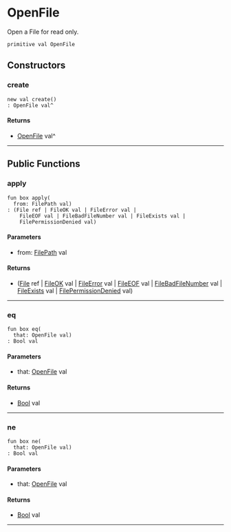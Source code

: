 # OpenFile

Open a File for read only.


```pony
primitive val OpenFile
```

## Constructors

### create

```pony
new val create()
: OpenFile val^
```

#### Returns

* [OpenFile](files-OpenFile) val^

---

## Public Functions

### apply

```pony
fun box apply(
  from: FilePath val)
: (File ref | FileOK val | FileError val | 
    FileEOF val | FileBadFileNumber val | FileExists val | 
    FilePermissionDenied val)
```
#### Parameters

*   from: [FilePath](files-FilePath) val

#### Returns

* ([File](files-File) ref | [FileOK](files-FileOK) val | [FileError](files-FileError) val | 
    [FileEOF](files-FileEOF) val | [FileBadFileNumber](files-FileBadFileNumber) val | [FileExists](files-FileExists) val | 
    [FilePermissionDenied](files-FilePermissionDenied) val)

---

### eq

```pony
fun box eq(
  that: OpenFile val)
: Bool val
```
#### Parameters

*   that: [OpenFile](files-OpenFile) val

#### Returns

* [Bool](builtin-Bool) val

---

### ne

```pony
fun box ne(
  that: OpenFile val)
: Bool val
```
#### Parameters

*   that: [OpenFile](files-OpenFile) val

#### Returns

* [Bool](builtin-Bool) val

---

